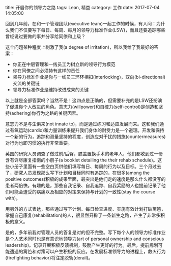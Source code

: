 title: 开启你的领导力之路
tags: Lean, 精益
category: 工作
date: 2017-07-04 14:05:00

回到几年前，在和一个管理团队(executive team)一起工作的时候，有人问：为什么我们不仅要写下每日、每周、每月的领导力标准作业(LSW)，而且还要追踪哪些曾经说过要做的事并分享给同僚和上级？

 

这个问题某种程度上刺激了我(a degree of irritation)，所以我给了我最好的答案：

- 你正在中层管理和一线员工为树立新的领导行为模范
- 你在同僚之间必须持有这样的责任
- 领导力标准作业是你与一线员工环环相扣(interlocking)，双向(bi-directional)交流的关键链
- 领导力标准作业是维持改进成果的关键
 

以上就是全部答案吗？当然不是！这四点是正确的，但需要补充的是LSW还扮演了促进你个人改进的角色。意志力(willpower)和自控力(self-control)是创造和坚持(adhering)你行为之路的关键因素。


意志力不是与生俱来(not innate to)，而是通过练习和适应发展而来。这和我们通过有氧运动(cardio)和力量训练来提升我们身体的耐受力是一个道理。开发和保持一个新的行为，追踪和测量坚持的程度，创造应对干扰的措施(countermeasures)对行为也即习惯的执行非常重要。


英国的研究人员调查了做过前/后臀，膝盖置换手术的老年人，他们都收到过一份含有详尽康复指南的小册子(a booklet detailing the their rehab schedule)。这些小册子里面有一些空白页供他们填写每日、每周的行为以及目标。三个月过去了，研究人员发现那么写下计划和目标同时有追踪的，在很多(among the positive outcomes)积极的成果里面，最突出是他们走的速度是那么什么都没写的患者两倍快。有趣的是，那些自我记录、自我追踪、自我奖励的人也提前记录了他们可能会遭受的病痛以及相应的对策来保持与计划的一致性(stay the course with)。


用另外的方式表达，那些通过写下计划、每日检查进度、实施有效计划打破篱笆，掌握自己康复(rehabilitation)的人，很显然开辟了一条新生之路，产生了非常多积极的意义。


是的，多年前我对管理人员的答复是对的但不完整。写下每个人的领导力标准作业是个人艺术同时也是有意识地领导力(art of personal ownership and conscious leadership)。记录开展积极反馈机制，鼓励产生更好的行为。最后，提前规划可能遭遇的篱笆和对策可以产生积极的反应。在发展标准领导力的进程上，救火行为(firefighting behavior)将注定脱轨(derail)。

